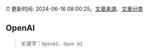 :alarm_clock: 更新时间: 2024-06-16 08:00:25。[文章来源](/README.md)、[文章分类](/TAGS.md)

## OpenAI


> 关键字：`OpenAI`、`Open AI`



